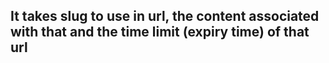 ## It takes slug to use in url, the content associated with that and the time limit (expiry time) of that url
